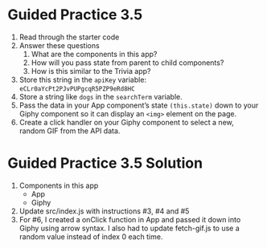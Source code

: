 # Guided Practice 3.5
1. Read through the starter code
2. Answer these questions
   1. What are the components in this app?
   2. How will you pass state from parent to child components?
   3. How is this similar to the Trivia app?
3. Store this string in the `apiKey` variable: `eCLr0aYcPt2PJvPUPgcqR5PZP9eRd8HC`
4. Store a string like `dogs` in the `searchTerm` variable.
5. Pass the data in your App component’s state `(this.state)` down to your Giphy component so it can display an `<img>` element on the page.
6. Create a click handler on your Giphy component to select a new, random GIF from the API data.

# Guided Practice 3.5 Solution
1. Components in this app
	* App
	* Giphy
1. Update src/index.js with instructions #3, #4 and #5
1. For #6, I created a onClick function in App and passed it down into Giphy using arrow syntax. I also had to update fetch-gif.js to use a random value instead of index 0 each time.